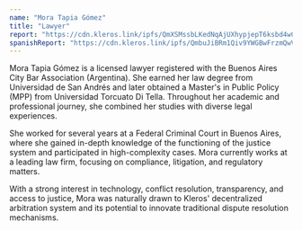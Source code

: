 ```yaml
---
name: "Mora Tapia Gómez"
title: "Lawyer"
report: "https://cdn.kleros.link/ipfs/QmXSMssbLKedNqAjUXhypjepT6ksbd4wCbV4TsxipiWPPi"
spanishReport: "https://cdn.kleros.link/ipfs/QmbuJiBRm1Qiv9YWGBwFrzmQwVgah7Cjkf6h4eYZZu71qC"
---
```

Mora Tapia Gómez is a licensed lawyer registered with the Buenos Aires City Bar Association (Argentina). She earned her law degree from Universidad de San Andrés and later obtained a Master's in Public Policy (MPP) from Universidad Torcuato Di Tella. Throughout her academic and professional journey, she combined her studies with diverse legal experiences.

She worked for several years at a Federal Criminal Court in Buenos Aires, where she gained in-depth knowledge of the functioning of the justice system and participated in high-complexity cases. Mora currently works at a leading law firm, focusing on compliance, litigation, and regulatory matters.

With a strong interest in technology, conflict resolution, transparency, and access to justice, Mora was naturally drawn to Kleros' decentralized arbitration system and its potential to innovate traditional dispute resolution mechanisms.
